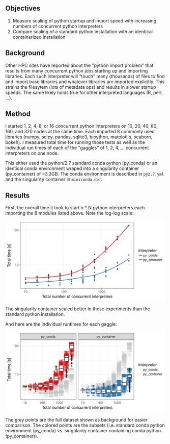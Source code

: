 Objectives
------------------------------------------------------------------------

1. Measure scaling of python startup and import speed with
   increasing numbers of concurrent python interpreters
2. Compare scaling of a standard python installation with
   an identical containerized installation

Background
------------------------------------------------------------------------

Other HPC sites have reported about the "python import problem" that 
results from many concurrent python jobs starting up and importing 
libraries. Each such interpreter will "touch" many (thousands) of files
to find and import base libraries and whatever libraries are imported 
explicitly. This strains the filesytem (lots of metadata ops) and 
results in slower startup speeds.  The same likely holds true for other
interpreted languages (R, perl, ...).

Method
------------------------------------------------------------------------

I started 1, 2, 4, 8, or 16 concurrent python interpreters on 10, 20,
40, 80, 160, and 320 nodes at the same time. Each imported 8 commonly
used libraries (numpy, scipy, pandas, sqlite3, bipython, matplotlib,
seaborn, bokeh). I measured total time for running those tests as well
as the individual run times of each of the "gaggles" of 1, 2, 4, ...
concurrent interpreters on one node.

This either used the python/2.7 standard conda python (py_conda) or an
identical conda environment wraped into a singularity container
(py_container) of ~3.3GB. The conda environment is described in 
`py2.7.yml` and the singularity container in `miniconda.def`.

Results
------------------------------------------------------------------------

First, the overall time it took to start n * N python interpreters each
importing the 8 modules listed above. Note the log-log scale:

![overall_time](overall_time_loglog.png?raw=true "Overall runtimes")

The singularity container scaled better in these experiments than the standard
python installation.

And here are the individual runtimes for each gaggle:

![individual_time](individual_time_loglog.png?raw=true "Individual runtimes")

The grey points are the full dataset shown as background for easier
comparison. The colored points are the subsets (i.e. standard conda python
environment (py_conda) vs. singularity container containing conda python
(py_container)).

